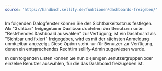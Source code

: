 ```yaml
---
source: "https://handbuch.sellify.de/funktionen/dashboards-freigeben/"
---
```

Im folgenden Dialogfenster können Sie den Sichtbarkeitsstatus festlegen. Als "Sichtbar" freigegebene Dashboards stehen den Benutzern unter "Bestehendes Dashboard auswählen" zur Verfügung; ist ein Dashboard als "Sichtbar und fixiert" freigegeben, wird es mit der nächsten Anmeldung unmittelbar angezeigt. Diese Option steht nur für Benutzer zur Verfügung, denen ein entsprechendes Recht im sellify-Admin zugewiesen wurde.

In den folgenden Listen können Sie nun diejenigen Benutzergruppen oder einzelne Benutzer auswählen, für die das Dashboard freizugeben ist.
